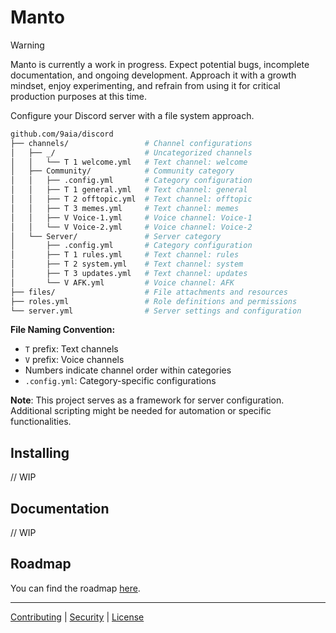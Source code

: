 # Manto

> [!WARNING]
> Manto is currently a work in progress. Expect potential bugs, incomplete documentation, and ongoing development. Approach it with a growth mindset, enjoy experimenting, and refrain from using it for critical production purposes at this time.

Configure your Discord server with a file system approach.

```bash
github.com/9aia/discord
├── channels/                 # Channel configurations
│   ├── _/                    # Uncategorized channels
│   │   └── T 1 welcome.yml   # Text channel: welcome
│   ├── Community/            # Community category
│   │   ├── .config.yml       # Category configuration
│   │   ├── T 1 general.yml   # Text channel: general
│   │   ├── T 2 offtopic.yml  # Text channel: offtopic
│   │   ├── T 3 memes.yml     # Text channel: memes
│   │   ├── V Voice-1.yml     # Voice channel: Voice-1
│   │   └── V Voice-2.yml     # Voice channel: Voice-2
│   └── Server/               # Server category
│       ├── .config.yml       # Category configuration
│       ├── T 1 rules.yml     # Text channel: rules
│       ├── T 2 system.yml    # Text channel: system
│       ├── T 3 updates.yml   # Text channel: updates
│       └── V AFK.yml         # Voice channel: AFK
├── files/                    # File attachments and resources
├── roles.yml                 # Role definitions and permissions
└── server.yml                # Server settings and configuration
```

**File Naming Convention:**

- `T` prefix: Text channels
- `V` prefix: Voice channels
- Numbers indicate channel order within categories
- `.config.yml`: Category-specific configurations

**Note**: This project serves as a framework for server configuration. Additional scripting might be needed for automation or specific functionalities.

## Installing

// WIP

## Documentation

// WIP

## Roadmap

You can find the roadmap [here](/project/ROADMAP.md).

---

[Contributing](/CONTRIBUTING.md) | [Security](/SECURITY.md) | [License](/LICENSE)
